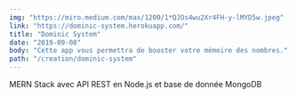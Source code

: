 ```yaml
---
img: "https://miro.medium.com/max/1200/1*QJOs4wu2Xr4FH-y-lMYD5w.jpeg"
link: "https://dominic-system.herokuapp.com/"
title: "Dominic System"
date: "2019-09-08"
body: "Cette app vous permettra de booster votre mémoire des nombres."
path: "/creation/dominic-system"
---
```


MERN Stack avec API REST en Node.js et base de donnée MongoDB
